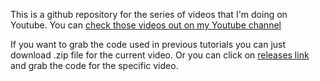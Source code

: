 This is a github repository for the series of videos that I'm doing on Youtube. You can [check those videos out on my Youtube channel](https://www.youtube.com/c/WatchandLearnTutorials)

If you want to grab the code used in previous tutorials you can just download .zip file for the current video. Or you can click on [releases link](https://github.com/ivandoric/building-sites-with-middleman/releases) and grab the code for the specific video.